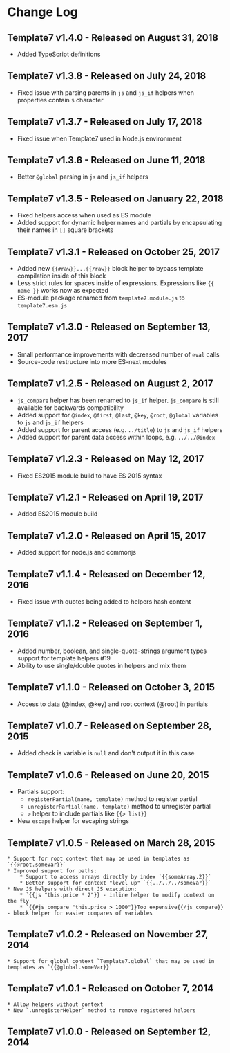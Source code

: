 # Change Log

## Template7 v1.4.0 - Released on August 31, 2018
  * Added TypeScript definitions

## Template7 v1.3.8 - Released on July 24, 2018
  * Fixed issue with parsing parents in `js` and `js_if` helpers when properties contain `$` character

## Template7 v1.3.7 - Released on July 17, 2018
  * Fixed issue when Template7 used in Node.js environment

## Template7 v1.3.6 - Released on June 11, 2018
  * Better `@global` parsing in `js` and `js_if` helpers

## Template7 v1.3.5 - Released on January 22, 2018
  * Fixed helpers access when used as ES module
  * Added support for dynamic helper names and partials by encapsulating their names in `[]` square brackets

## Template7 v1.3.1 - Released on October 25, 2017
  * Added new `{{#raw}}...{{/raw}}` block helper to bypass template compilation inside of this block
  * Less strict rules for spaces inside of expressions. Expressions like `{{ name }}` works now as expected
  * ES-module package renamed from `template7.module.js` to `template7.esm.js`

## Template7 v1.3.0 - Released on September 13, 2017
  * Small performance improvements with decreased number of `eval` calls
  * Source-code restructure into more ES-next modules

## Template7 v1.2.5 - Released on August 2, 2017
  * `js_compare` helper has been renamed to `js_if` helper. `js_compare` is still available for backwards compatibility
  * Added support for `@index`, `@first`, `@last`, `@key`, `@root`, `@global` variables to `js` and `js_if` helpers
  * Added support for parent access (e.g. `../title`)  to `js` and `js_if` helpers
  * Added support for parent data access within loops, e.g. `../../@index`

## Template7 v1.2.3 - Released on May 12, 2017
  * Fixed ES2015 module build to have ES 2015 syntax

## Template7 v1.2.1 - Released on April 19, 2017
  * Added ES2015 module build

## Template7 v1.2.0 - Released on April 15, 2017
  * Added support for node.js and commonjs

## Template7 v1.1.4 - Released on December 12, 2016
  * Fixed issue with quotes being added to helpers hash content

## Template7 v1.1.2 - Released on September 1, 2016
  * Added number, boolean, and single-quote-strings argument types support for template helpers #19
  * Ability to use single/double quotes in helpers and mix them

## Template7 v1.1.0 - Released on October 3, 2015
  * Access to data (@index, @key) and root context (@root) in partials

## Template7 v1.0.7 - Released on September 28, 2015
  * Added check is variable is `null` and don't output it in this case

## Template7 v1.0.6 - Released on June 20, 2015
  * Partials support:
    * `registerPartial(name, template)` method to register partial
    * `unregisterPartial(name, template)` method to unregister partial
    * `>` helper to include partials like `{{> list}}`
  * New `escape` helper for escaping strings

## Template7 v1.0.5 - Released on March 28, 2015
    * Support for root context that may be used in templates as `{{@root.someVar}}`
    * Improved support for paths:
        * Support to access arrays directly by index `{{someArray.2}}`
        * Better support for context "level up" `{{../../../someVar}}`
    * New JS helpers with direct JS execution:
        * `{{js "this.price * 2"}} - inline helper to modify context on the fly
        * `{{#js_compare "this.price > 1000"}}Too expensive{{/js_compare}} - block helper for easier compares of variables

## Template7 v1.0.2 - Released on November 27, 2014
    * Support for global context `Template7.global` that may be used in templates as `{{@global.someVar}}`

## Template7 v1.0.1 - Released on October 7, 2014
    * Allow helpers without context
    * New `.unregisterHelper` method to remove registered helpers

## Template7 v1.0.0 - Released on September 12, 2014
